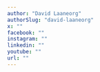 ```yaml
---
author: "David Laaneorg"
authorSlug: "david-laaneorg"
x: ""
facebook: ""
instagram: ""
linkedin: ""
youtube: ""
url: ""
---
```

